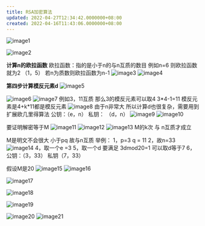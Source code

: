 ```yaml
---
title: RSA加密算法
updated: 2022-04-27T12:34:42.0000000+08:00
created: 2022-04-16T11:43:06.0000000+08:00
---
```


![image1](image1-27.png)

![image2](image2-23.png)

**计算n的欧拉函数**
欧拉函数：指的是小于n的与n互质的数目
例如n=6 则欧拉函数就为2 （1，5）
若n为质数则欧拉函数为n-1
![image3](image3-20.png)
![image4](image4-18.png)

**第四步计算模反元素d**
![image5](image5-16.png)

![image6](image6-13.png)
![image7](image7-11.png)
例如3，11互质 那么3的模反元素可以取4 3\*4-1=11 模反元素是4+k\*11都是模反元素
![image8](image8-9.png)
由于n非常大 所以计算d也很复杂，需要用到扩展欧几里得算法
公钥：（e，n）
私钥： （d，n）
![image9](image9-9.png)
![image10](image10-9.png)

要证明解密等于M
![image11](image11-8.png)
![image12](image12-8.png)
![image13](image13-7.png)
M的k次 与 n互质才成立

M是明文不会很大 小于pq 故与n互质
举例：
1，p=3 q = 11
2，故n=33
![image14](image14-4.png)
4，取一个e =3
5，取一个d 要满足 3dmod20=1 可以取d等于7
6，公钥：（3，33） 私钥（7，33）

假设M是20
![image15](image15-3.png)
![image16](image16-3.png)

![image17](image17-2.png)

![image18](image18-1.png)

![image19](image19-1.png)

![image20](image20-1.png)
![image21](image21-1.png)

